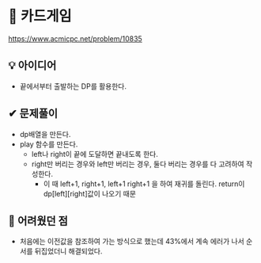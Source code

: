 # 🔎 카드게임

https://www.acmicpc.net/problem/10835

## 💡 아이디어

- 끝에서부터 출발하는 DP를 활용한다.

## ✔ 문제풀이

- dp배열을 만든다.
- play 함수를 만든다.
  - left나 right이 끝에 도달하면 끝내도록 한다.
  - right만 버리는 경우와 left만 버리는 경우, 둘다 버리는 경우를 다 고려하여 작성한다.
    - 이 때 left+1, right+1, left+1 right+1 을 하여 재귀를 돌린다. return이 dp[left][right]값이 나오기 때문

## 🤕 어려웠던 점

- 처음에는 이전값을 참조하여 가는 방식으로 했는데 43%에서 계속 에러가 나서 순서를 뒤집었더니 해결되었다.
